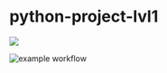 # python-project-lvl1

<a href="https://codeclimate.com/github/codeclimate/codeclimate/maintainability"><img src="https://api.codeclimate.com/v1/badges/a99a88d28ad37a79dbf6/maintainability" /></a>



![example workflow](https://github.com/k1rAqq/python-project-lvl1/blob/master/.github/workflows/make_lint/badge.svg)
